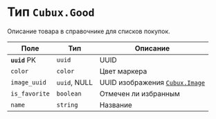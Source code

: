 Тип `Cubux.Good`
================

Описание товара в справочнике для списков покупок.

Поле | Тип | Описание
---- | --- | --------
**`uuid`** PK | `uuid`       | UUID
`color`       | `color`      | Цвет маркера
`image_uuid`  | `uuid`, NULL | UUID изображения [`Cubux.Image`][Cubux.Image]
`is_favorite` | `boolean`    | Отмечен ли избранным
`name`        | `string`     | Название


[Cubux.Image]: image.md

